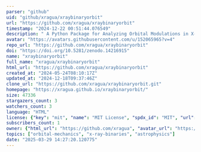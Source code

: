 ```yaml
---
parser: "github"
uid: "github/xragua/xraybinaryorbit"
url: "https://github.com/xragua/xraybinaryorbit"
timestamp: "2024-12-22 00:51:44.076549"
description: " A Python Package for Analyzing Orbital Modulations in X-ray Binaries"
avatar: "https://avatars.githubusercontent.com/u/152065965?v=4"
repo_url: "https://github.com/xragua/xraybinaryorbit"
doi: "https://doi.org/10.5281/zenodo.14216915"
name: "xraybinaryorbit"
full_name: "xragua/xraybinaryorbit"
html_url: "https://github.com/xragua/xraybinaryorbit"
created_at: "2024-05-24T08:10:17Z"
updated_at: "2024-12-18T09:37:46Z"
clone_url: "https://github.com/xragua/xraybinaryorbit.git"
homepage: "https://xragua.github.io/xraybinaryorbit/"
size: 47336
stargazers_count: 3
watchers_count: 3
language: "HTML"
license: {"key": "mit", "name": "MIT License", "spdx_id": "MIT", "url": "https://api.github.com/licenses/mit", "node_id": "MDc6TGljZW5zZTEz"}
subscribers_count: 1
owner: {"html_url": "https://github.com/xragua", "avatar_url": "https://avatars.githubusercontent.com/u/152065965?v=4", "login": "xragua", "type": "User"}
topics: ["orbital-mechanics", "x-ray-binaries", "astrophysics"]
date: "2025-03-29 14:27:20.120775"
---
```

